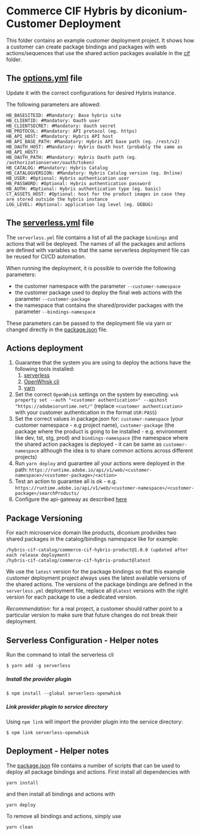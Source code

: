 # Commerce CIF Hybris by diconium- Customer Deployment

This folder contains an example customer deployment project. 
It shows how a customer can create package bindings and packages with web actions/sequences
that use the shared action packages available in the [cif](../cif) folder.

## The [options.yml](options.yml) file

Update it with the correct configurations for desired Hybris instance.

The following parameters are allowed:

```
HB_BASESITEID: #Mandatory: Base hybris site 
HB_CLIENTID: #Mandatory: Oauth user
HB_CLIENTSECRET: #Mandatory: Oauth secret
HB_PROTOCOL: #Mandatory: API protocol (eg. https)
HB_API_HOST: #Mandatory: Hybris API host
HB_API_BASE_PATH: #Mandatory: Hybris API base path (eg. /rest/v2)
HB_OAUTH_HOST: #Mandatory: Hybris Oauth host (probably the same as HB_API_HOST)
HB_OAUTH_PATH: #Mandatory: Hybris Oauth path (eg. /authorizationserver/oauth/token)
HB_CATALOG: #Mandatory: Hybris Catalog
HB_CATALOGVERSION: #Mandatory: Hybris Catalog version (eg. Online)
HB_USER: #Optional: Hybris authentication user
HB_PASSWORD: #Optional: Hybris authentication password
HB_AUTH: #Optional: Hybris authentication type (eg. basic)
CT_ASSETS_HOST: #Optional: host for the product images in case they are stored outside the hybris instance 
LOG_LEVEL: #Optional: application log level (eg. DEBUG)
```

## The [serverless.yml](serverless.yml) file

The `serverless.yml` file contains a list of all the package `bindings` 
and actions that will be deployed. 
The names of all the packages and actions are defined with variables so that the same serverless deployment
file can be reused for CI/CD automation.

When running the deployment, it is possible to override the following parameters:
* the customer namespace with the parameter `--customer-namespace`
* the customer package used to deploy the final web actions with the parameter `--customer-package`
* the namespace that contains the shared/provider packages with the parameter `--bindings-namespace`

These parameters can be passed to the deployment file via yarn or changed directly in the [package.json](package.json) file.

## Actions deployment

1. Guarantee that the system you are using to deploy the actions have the following tools installed:
    1. [serverless](https://serverless.com/)
    1. [OpenWhisk cli](https://github.com/apache/incubator-openwhisk-cli/releases)
    1. [yarn](https://yarnpkg.com/en/)
1. Set the correct `OpenWhisk` settings on the system by executing:
`wsk property set --auth "<customer authentication>" --apihost "https://adobeioruntime.net/"`
(replace `<customer authentication>` with your customer authentication in the format `USR:PASS`)
1. Set the correct values in package.json for: `customer-namespace` (your customer namespace - e.g project name), 
`customer-package` (the package where the product is going to be installed - e.g. environment like dev, tst, stg, prod) 
and `bindings-namespace` (the namespace where the shared action packages is deployed - 
it can be same as `customer-namespace` although the idea is to share common actions across different projects)
1. Run `yarn deploy` and guarantee all your actions were deployed in the path: `https://runtime.adobe.io/api/v1/web/<customer-namespace>/<customer-package>/<action>`
1. Test an action to guarantee all is ok - e.g. `https://runtime.adobe.io/api/v1/web/<customer-namespace>/<customer-package>/searchProducts/`
1. Configure the api-gateway as described [here](https://github.com/adobe/commerce-cif-api)

## Package Versioning

For each microservice domain like products, diconium prodvides two shared packages in the catalog/bindings namespace like for example:

```
/hybris-cif-catalog/commerce-cif-hybris-product@1.0.0 (updated after each release deployment)
/hybris-cif-catalog/commerce-cif-hybris-product@latest
```
We use the `latest` version for the package bindings so that this example customer deployment project always uses the 
latest available versions of the shared actions.
The versions of the package bindings are defined in the `serverless.yml` deployment file,
replace all `@latest` versions with the right version for each package to use a dedicated version.

_Recommendation_: for a real project, a customer should rather point to a particular version 
to make sure that future changes do not break their deployment. 


## Serverless Configuration - Helper notes

Run the command to intall the serverless cli
```
$ yarn add -g serverless
```

#####  Install the provider plugin

```
$ npm install --global serverless-openwhisk
```

##### Link provider plugin to service directory

Using `npm link` will import the provider plugin into the service directory:

```
$ npm link serverless-openwhisk
```


## Deployment - Helper notes

The [package.json](package.json) file contains a number of scripts that can be used to deploy all package bindings and actions. First install all dependencies with

`yarn install`

and then install all bindings and actions with

`yarn deploy`

To remove all bindings and actions, simply use

`yarn clean`
